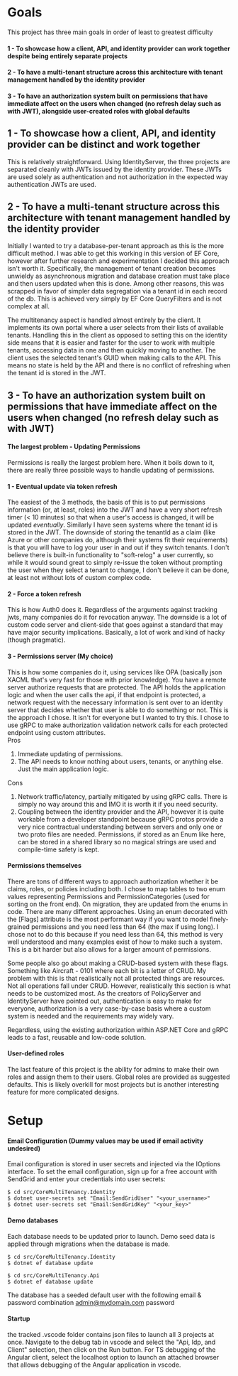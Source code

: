 # Goals
This project has three main goals in order of least to greatest difficulty
#### 1 - To showcase how a client, API, and identity provider can work together despite being entirely separate projects
#### 2 - To have a multi-tenant structure across this architecture with tenant management handled by the identity provider
#### 3 - To have an authorization system built on permissions that have immediate affect on the users when changed (no refresh delay such as with JWT), alongside user-created roles with global defaults

## 1 - To showcase how a client, API, and identity provider can be distinct and work together

This is relatively straightforward. Using IdentityServer, the three projects are separated cleanly with JWTs issued by the identity provider. These JWTs are used solely as authentication and not authorization in the expected way authentication JWTs are used. 

## 2 - To have a multi-tenant structure across this architecture with tenant management handled by the identity provider

Initially I wanted to try a database-per-tenant approach as this is the more difficult method. I was able to get this working in this version of EF Core, however after further research and experimentation I decided this approach isn't worth it. Specifically, the management of tenant creation becomes unwieldy as asynchronous migration and database creation must take place and then users updated when this is done. Among other reasons, this was scrapped in favor of simpler data segregation via a tenant id in each record of the db. This is achieved very simply by EF Core QueryFilters and is not complex at all.

The multitenancy aspect is handled almost entirely by the client. It implements its own portal where a user selects from their lists of available tenants. Handling this in the client as opposed to setting this on the identity side means that it is easier and faster for the user to work with multiple tenants, accessing data in one and then quickly moving to another. The client uses the selected tenant's GUID when making calls to the API. This means no state is held by the API and there is no conflict of refreshing when the tenant id is stored in the JWT.

## 3 - To have an authorization system built on permissions that have immediate affect on the users when changed (no refresh delay such as with JWT)

#### The largest problem - Updating Permissions
Permissions is really the largest problem here. When it boils down to it, there are really three possible ways to handle updating of permissions.
#### 1 - Eventual update via token refresh
The easiest of the 3 methods, the basis of this is to put permissions information (or, at least, roles) into the JWT and have a very short refresh timer (< 10 minutes) so that when a user's access is changed, it will be updated *eventually*. Similarly I have seen systems where the tenant id is stored in the JWT. The downside of storing the tenantId as a claim (like Azure or other companies do, although their systems fit their requirements) is that you will have to log your user in and out if they switch tenants. I don't believe there is built-in
functionality to "soft-relog" a user currently, so while it would sound great to simply re-issue the token without prompting the user when they select a tenant to change, I don't believe it can be done, at least not without lots of custom complex code.

#### 2 - Force a token refresh
This is how Auth0 does it. Regardless of the arguments against tracking jwts, many companies do it for revocation anyway. The downside is a lot of custom code server and client-side that goes against a standard that may have major security implications. Basically, a lot of work and kind of hacky (though pragmatic).

#### 3 - Permissions server (My choice)
This is how some companies do it, using services like OPA (basically json XACML that's very fast for those with prior knowledge). You have a remote server authorize requests that are protected. The API holds the application logic and when the user calls the api, if that endpoint is protected, a network request with the necessary information is sent over to an identity server that decides whether that user is able to do something or not. This is the approach I chose. It isn't for everyone but I wanted to try this. I chose to use gRPC to make authorization validation network calls for each protected endpoint using custom attributes.<br>
Pros<br>
1. Immediate updating of permissions.
2. The API needs to know nothing about users, tenants, or anything else. Just the main application logic.<br>


Cons<br>
1. Network traffic/latency, partially mitigated by using gRPC calls. There is simply no way around this and IMO it is worth it if you need security.
2. Coupling between the identity provider and the API, however it is quite workable from a developer standpoint because gRPC protos provide a very nice contractual understanding between servers and only one or two proto files are needed. Permissions, if stored as an Enum like here, can be stored in a shared library so no magical strings are used and compile-time safety is kept.

#### Permissions themselves
There are tons of different ways to approach authorization whether it be claims, roles, or policies including both. I chose to map tables to two enum values representing Permissions and PermissionCategories (used for sorting on the front end). On migration, they are updated from the enums in code. There are many different approaches. Using an enum decorated with the [Flags] attribute is the most performant way if you want to model finely-grained permissions and you need less than 64 (the max if using long). I chose not to do this because if you need less than 64, this method is very well understood and many examples exist of how to make such a system. This is a bit harder but also allows for a larger amount of permissions.

Some people also go about making a CRUD-based system with these flags. Something like Aircraft - 0101 where each bit is a letter of CRUD. My problem with this is that realistically not all protected things are resources. Not all operations fall under CRUD. However, realistically this section is what needs to be customized most. As the creators of PolicyServer and IdentityServer have pointed out, authentication is easy to make for everyone, authorization is a very case-by-case basis where a custom system is needed and the requirements may widely vary. 

Regardless, using the existing authorization within ASP.NET Core and gRPC leads to a fast, reusable and low-code solution.

#### User-defined roles
The last feature of this project is the ability for admins to make their own roles and assign them to their users. Global roles are provided as suggested defaults. This is likely overkill for most projects but is another interesting feature for more complicated designs.

# Setup
#### Email Configuration (Dummy values may be used if email activity undesired)
Email configuration is stored in user secrets and injected via the IOptions<TOptions> interface.
To set the email configuration, sign up for a free account with SendGrid and enter your credentials into user secrets:
```
$ cd src/CoreMultiTenancy.Identity
$ dotnet user-secrets set "Email:SendGridUser" "<your_username>"
$ dotnet user-secrets set "Email:SendGridKey" "<your_key>"
```

#### Demo databases

Each database needs to be updated prior to launch. Demo seed data is applied through migrations when the database is made.
```
$ cd src/CoreMultiTenancy.Identity
$ dotnet ef database update

$ cd src/CoreMultiTenancy.Api
$ dotnet ef database update
```

The database has a seeded default user with the following email & password combination
admin@mydomain.com
password

#### Startup
the tracked .vscode folder contains json files to launch all 3 projects at once. Navigate to the
debug tab in vscode and select the "Api, Idp, and Client" selection, then click on the Run button. For TS debugging of the Angular client, select the localhost option to launch an attached browser that allows debugging of the Angular application in vscode.

